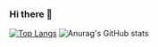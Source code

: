 ### Hi there 👋

[![Top Langs](https://github-readme-stats.vercel.app/api/top-langs/?username=ctccts22&layout=donut-vertical)](https://github.com/ctccts22/github-readme-stats)
![Anurag's GitHub stats](https://github-readme-stats.vercel.app/api?username=ctccts22&show_icons=true&theme=radical)

<!--
**ctccts22/ctccts22** is a ✨ _special_ ✨ repository because its `README.md` (this file) appears on your GitHub profile.

Here are some ideas to get you started:

- 🔭 I’m currently working on ...
- 🌱 I’m currently learning ...
- 👯 I’m looking to collaborate on ...
- 🤔 I’m looking for help with ...
- 💬 Ask me about ...
- 📫 How to reach me: ...
- 😄 Pronouns: ...
- ⚡ Fun fact: ...
-->
